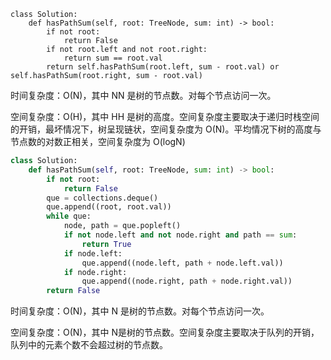 ```
class Solution:
    def hasPathSum(self, root: TreeNode, sum: int) -> bool:
        if not root:
            return False
        if not root.left and not root.right:
            return sum == root.val
        return self.hasPathSum(root.left, sum - root.val) or self.hasPathSum(root.right, sum - root.val)
```
时间复杂度：O(N)，其中 NN 是树的节点数。对每个节点访问一次。

空间复杂度：O(H)，其中 HH 是树的高度。空间复杂度主要取决于递归时栈空间的开销，最坏情况下，树呈现链状，空间复杂度为 O(N)。平均情况下树的高度与节点数的对数正相关，空间复杂度为 O(logN)


```python
class Solution:
    def hasPathSum(self, root: TreeNode, sum: int) -> bool:
        if not root:
            return False
        que = collections.deque()
        que.append((root, root.val))
        while que:
            node, path = que.popleft()
            if not node.left and not node.right and path == sum:
                return True
            if node.left:
                que.append((node.left, path + node.left.val))
            if node.right:
                que.append((node.right, path + node.right.val))                
        return False
```
时间复杂度：O(N)，其中 N 是树的节点数。对每个节点访问一次。

空间复杂度：O(N)，其中 N是树的节点数。空间复杂度主要取决于队列的开销，队列中的元素个数不会超过树的节点数。
